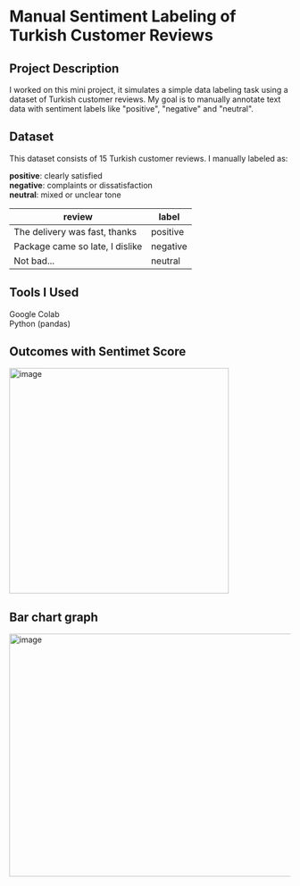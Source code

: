 # Manual Sentiment Labeling of Turkish Customer Reviews

## Project Description

I worked on this mini project, it simulates a simple data labeling task using a dataset of Turkish customer reviews.
My goal is to manually annotate text data with sentiment labels like "positive", "negative" and "neutral". 

## Dataset

This dataset consists of 15 Turkish customer reviews. I manually labeled as:

**positive**: clearly satisfied \
**negative**: complaints or dissatisfaction \
**neutral**: mixed or unclear tone

| review                              | label    |
| ----------------------------------- | -------- |
| The delivery was fast, thanks       | positive |
| Package came so late, I dislike     | negative |
| Not bad...                          | neutral  |

## Tools I Used

Google Colab \
Python (pandas)

## Outcomes with Sentimet Score

<img width="393" height="404" alt="image" src="https://github.com/user-attachments/assets/7f9d2d0c-6fe2-40a1-8022-fb6627e12cc1" />

## Bar chart graph

<img width="537" height="435" alt="image" src="https://github.com/user-attachments/assets/93e0ceba-888d-49fc-a916-008cce41f1ba" />



